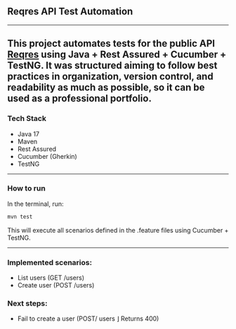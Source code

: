## Reqres API Test Automation

---
This project automates tests for the public API  [Reqres](https://reqres.in) using **Java + Rest Assured + Cucumber + TestNG**.
It was structured aiming to follow best practices in organization, version control, and readability as much as possible, so it can be used as a professional portfolio.
---

### Tech Stack

- Java 17
- Maven
- Rest Assured
- Cucumber (Gherkin)
- TestNG

---

### How to run

In the terminal, run:

```bash
mvn test
```

This will execute all scenarios defined in the .feature files using Cucumber + TestNG.

---
### Implemented scenarios:

- List users (GET /users)
- Create user (POST /users)

### Next steps:

- Fail to create a user (POST/ users ⌋ Returns 400)
